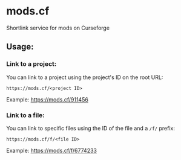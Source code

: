 # mods.cf
Shortlink service for mods on Curseforge

## Usage:

### Link to a project:
You can link to a project using the project's ID on the root URL:
```http request
https://mods.cf/<project ID>
```
Example: https://mods.cf/911456

### Link to a file:
You can link to specific files using the ID of the file and a `/f/` prefix:
```http request
https://mods.cf/f/<file ID>
```
Example: https://mods.cf/f/6774233
